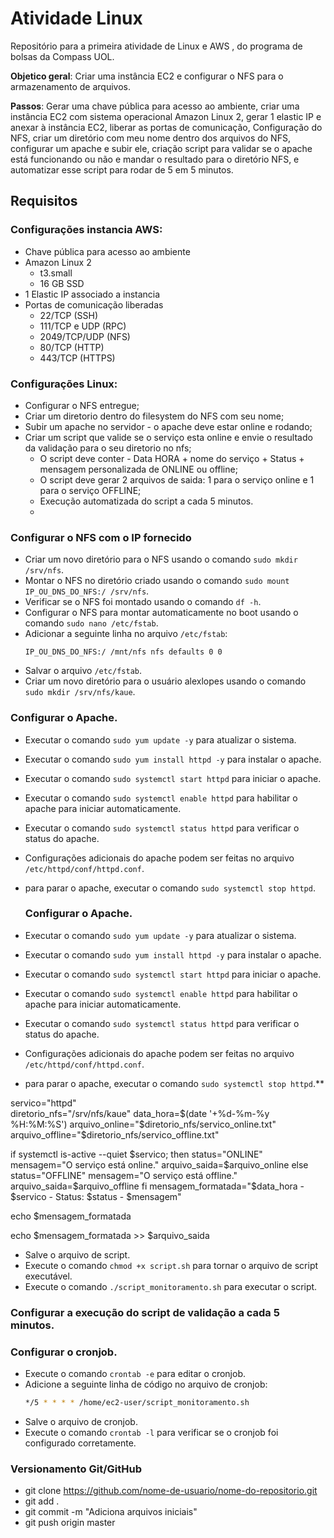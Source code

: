 # Atividade Linux 
Repositório para a primeira atividade de Linux e AWS , do programa de bolsas da Compass UOL.

**Objetico geral**: Criar uma instância EC2 e configurar o NFS para o armazenamento de arquivos. 

**Passos**: Gerar uma chave pública para acesso ao ambiente, criar uma instância EC2 com sistema operacional Amazon Linux 2, gerar 1 elastic IP e anexar à instância EC2, liberar as portas de comunicação, Configuração do NFS, criar um diretório com meu nome dentro dos arquivos do NFS, configurar um apache e subir ele, criação script para validar se o apache está funcionando ou não e mandar o resultado para o diretório NFS, e automatizar esse script para rodar de 5 em 5 minutos.

## Requisitos

### Configurações instancia AWS:
- Chave pública para acesso ao ambiente
- Amazon Linux 2
    - t3.small
    - 16 GB SSD
- 1 Elastic IP associado a instancia
- Portas de comunicação liberadas
    - 22/TCP (SSH)
    - 111/TCP e UDP (RPC)
    - 2049/TCP/UDP (NFS)
    - 80/TCP (HTTP)
    - 443/TCP (HTTPS)

### Configurações Linux:

- Configurar o NFS entregue;
- Criar um diretorio dentro do filesystem do NFS com seu nome;
- Subir um apache no servidor - o apache deve estar online e rodando;
- Criar um script que valide se o serviço esta online e envie o resultado da validação para o seu diretorio no nfs;
    - O script deve conter - Data HORA + nome do serviço + Status + mensagem personalizada de ONLINE ou offline;
    - O script deve gerar 2 arquivos de saida: 1 para o serviço online e 1 para o serviço OFFLINE;
    - Execução automatizada do script a cada 5 minutos.
    - 
### Configurar o NFS com o IP fornecido

- Criar um novo diretório para o NFS usando o comando `sudo mkdir /srv/nfs`.
- Montar o NFS no diretório criado usando o comando `sudo mount IP_OU_DNS_DO_NFS:/ /srv/nfs`.
- Verificar se o NFS foi montado usando o comando `df -h`.
- Configurar o NFS para montar automaticamente no boot usando o comando `sudo nano /etc/fstab`.
- Adicionar a seguinte linha no arquivo `/etc/fstab`:
    ```
    IP_OU_DNS_DO_NFS:/ /mnt/nfs nfs defaults 0 0
    ```
- Salvar o arquivo `/etc/fstab`.
- Criar um novo diretório para o usuário alexlopes usando o comando `sudo mkdir /srv/nfs/kaue`.

### Configurar o Apache.

- Executar o comando `sudo yum update -y` para atualizar o sistema.
- Executar o comando `sudo yum install httpd -y` para instalar o apache.
- Executar o comando `sudo systemctl start httpd` para iniciar o apache.
- Executar o comando `sudo systemctl enable httpd` para habilitar o apache para iniciar automaticamente.
- Executar o comando `sudo systemctl status httpd` para verificar o status do apache.
- Configurações adicionais do apache podem ser feitas no arquivo `/etc/httpd/conf/httpd.conf`.
- para parar o apache, executar o comando `sudo systemctl stop httpd`.

  ### Configurar o Apache.

- Executar o comando `sudo yum update -y` para atualizar o sistema.
- Executar o comando `sudo yum install httpd -y` para instalar o apache.
- Executar o comando `sudo systemctl start httpd` para iniciar o apache.
- Executar o comando `sudo systemctl enable httpd` para habilitar o apache para iniciar automaticamente.
- Executar o comando `sudo systemctl status httpd` para verificar o status do apache.
- Configurações adicionais do apache podem ser feitas no arquivo `/etc/httpd/conf/httpd.conf`.
- para parar o apache, executar o comando `sudo systemctl stop httpd`.**

servico="httpd"  
diretorio_nfs="/srv/nfs/kaue"
data_hora=$(date '+%d-%m-%y %H:%M:%S')
arquivo_online="$diretorio_nfs/servico_online.txt"
arquivo_offline="$diretorio_nfs/servico_offline.txt"

if systemctl is-active --quiet $servico; then
    status="ONLINE"
    mensagem="O serviço está online."
    arquivo_saida=$arquivo_online
else
    status="OFFLINE"
    mensagem="O serviço está offline."
    arquivo_saida=$arquivo_offline
fi
mensagem_formatada="$data_hora - $servico - Status: $status - $mensagem"

echo $mensagem_formatada

echo $mensagem_formatada >> $arquivo_saida

- Salve o arquivo de script.
- Execute o comando `chmod +x script.sh` para tornar o arquivo de script executável.
- Execute o comando `./script_monitoramento.sh` para executar o script.

### Configurar a execução do script de validação a cada 5 minutos.
### Configurar o cronjob.

- Execute o comando `crontab -e` para editar o cronjob.
- Adicione a seguinte linha de código no arquivo de cronjob:
    ```bash
    */5 * * * * /home/ec2-user/script_monitoramento.sh
    ```
- Salve o arquivo de cronjob.
- Execute o comando `crontab -l` para verificar se o cronjob foi configurado corretamente.

### Versionamento Git/GitHub
- git clone https://github.com/nome-de-usuario/nome-do-repositorio.git
- git add .
- git commit -m "Adiciona arquivos iniciais"
- git push origin master

